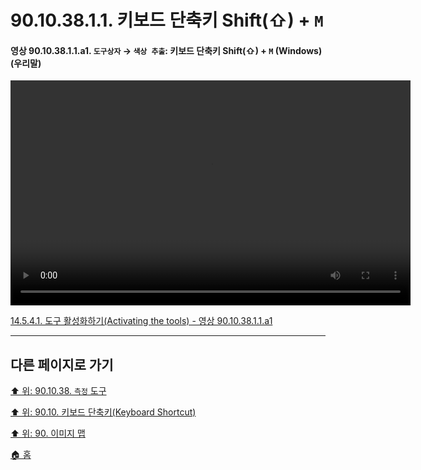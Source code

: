 # 90.10.38.1.1. 키보드 단축키 Shift(⇧) + `M`

<a id="90-10-37-01-01-a1"></a>

#### 영상 90.10.38.1.1.a1. `도구상자` → `색상 추출`: 키보드 단축키 Shift(⇧) + `M` (Windows) (우리말)
<video controls="controls" width="640" height="360" src="https://github.com/wonder13662/gimp/assets/15767104/1d9da109-6e1e-44c2-a8bb-1074bbb3e73f"></video>

[14.5.4.1. 도구 활성화하기(Activating the tools) - 영상 90.10.38.1.1.a1](./14-05-04-01-activating_the_tool.md#90-10-37-01-01-a1)

***

## 다른 페이지로 가기

[⬆️ 위: 90.10.38. `측정` 도구](./90-10-38-00-measure.md)

[⬆️ 위: 90.10. 키보드 단축키(Keyboard Shortcut)](./90-10-00-keyboard_shortcut.md)

[⬆️ 위: 90. 이미지 맵](./90-00-image-map.md)

[🏠 홈](./00-home.md)